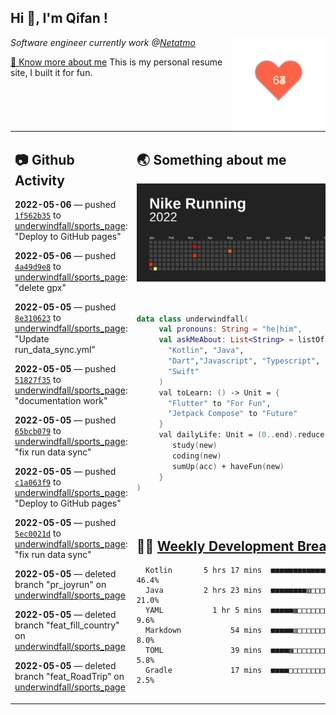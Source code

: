 <h2> Hi 👋, I'm Qifan ! </h2>
<a href="https://github.com/underwindfall/iBeats"><img align="right" width="150px" src="https://raw.githubusercontent.com/underwindfall/iBeats/main/files/heart.svg"/></a>
<p><em>Software engineer currently work @<a href="https://www.netatmo.com">Netatmo</a></em></p>
<p><a href="https://qifanyang.com/resume" target="_blank"> 🔭 Know more about me</a> This is my personal resume site, I built it for fun.</p>
<table><tr><td valign="top" rowspan="2">

 ## 📷 Github Activity
 <!-- githubActivity starts -->
  **2022-05-06** — pushed [`1f562b35`](https://github.com/underwindfall/sports_page/commit/1f562b35234a48836df17f511ada5174aa4f64ba) to [underwindfall/sports_page](https://api.github.com/repos/underwindfall/sports_page): "Deploy to GitHub pages"

  **2022-05-06** — pushed [`4a49d9e8`](https://github.com/underwindfall/sports_page/commit/4a49d9e82bd8c2cd49001c5a1fb39fe024682a79) to [underwindfall/sports_page](https://api.github.com/repos/underwindfall/sports_page): "delete gpx"

  **2022-05-05** — pushed [`8e310623`](https://github.com/underwindfall/sports_page/commit/8e310623e4441f0dfe6d7b99515d42d8d3276787) to [underwindfall/sports_page](https://api.github.com/repos/underwindfall/sports_page): "Update run_data_sync.yml"

  **2022-05-05** — pushed [`51827f35`](https://github.com/underwindfall/sports_page/commit/51827f352d7addf9482b6405a57fb183dabd2719) to [underwindfall/sports_page](https://api.github.com/repos/underwindfall/sports_page): "documentation work"

  **2022-05-05** — pushed [`65bcb079`](https://github.com/underwindfall/sports_page/commit/65bcb07988ac44b283ea39aef9f14dbfc01eea26) to [underwindfall/sports_page](https://api.github.com/repos/underwindfall/sports_page): "fix run data sync"

  **2022-05-05** — pushed [`c1a063f9`](https://github.com/underwindfall/sports_page/commit/c1a063f93b6c10a20aac956c6f91186660d1f7ee) to [underwindfall/sports_page](https://api.github.com/repos/underwindfall/sports_page): "Deploy to GitHub pages"

  **2022-05-05** — pushed [`5ec0021d`](https://github.com/underwindfall/sports_page/commit/5ec0021d50132d8dd00a581fa08d48692fb95e75) to [underwindfall/sports_page](https://api.github.com/repos/underwindfall/sports_page): "fix run data sync"

  **2022-05-05** — deleted branch "pr_joyrun" on [underwindfall/sports_page](https://api.github.com/repos/underwindfall/sports_page)

  **2022-05-05** — deleted branch "feat_fill_country" on [underwindfall/sports_page](https://api.github.com/repos/underwindfall/sports_page)

  **2022-05-05** — deleted branch "feat_RoadTrip" on [underwindfall/sports_page](https://api.github.com/repos/underwindfall/sports_page)
 <!-- githubActivity ends -->
 </td><td valign="top">

 ## 🌏 Something about me
 <!-- profile starts -->
 <a href="https://github.com/underwindfall" width="100%">
   <img src="https://github.com/underwindfall/GitHubPoster/blob/main/examples/nike.svg"/>
 </a>
 <br/>
 <br/>
 <br/>

 ```kotlin
 data class underwindfall(
      val pronouns: String = "he|him",
      val askMeAbout: List<String> = listOf(
        "Kotlin", "Java",
        "Dart","Javascript", "Typescript",
        "Swift"
      )
      val toLearn: () -> Unit = {
        "Flutter" to "For Fun",
        "Jetpack Compose" to "Future"
      }
      val dailyLife: Unit = (0..end).reduce { acc, new ->
         study(new)
         coding(new)
         sumUp(acc) + haveFun(new)
      }
 )
 ```
 <!-- profile ends -->
 </td></tr><tr><td valign="top">

 ## 🏊‍♂️ <a href="https://gist.github.com/underwindfall/377ee88ba1fabd1e93516e48ca9c61eb" target="_blank">Weekly Development Breakdown</a>
  <!-- codeTime starts -->
  ```text
    Kotlin       5 hrs 17 mins  ■■■■■■■■■■■■■■▥□□□□□□□□□  46.4%
    Java         2 hrs 23 mins  ■■■■■■■■▥□□□□□□□□□□□□□□□  21.0%
    YAML           1 hr 5 mins  ■■■■■▦□□□□□□□□□□□□□□□□□□   9.6%
    Markdown           54 mins  ■■■■■▥□□□□□□□□□□□□□□□□□□   8.0%
    TOML               39 mins  ■■■■▦□□□□□□□□□□□□□□□□□□□   5.8%
    Gradle             17 mins  ■■■■□□□□□□□□□□□□□□□□□□□□   2.5%
  ```
  <!-- codeTime starts -->
  </td></tr></table>